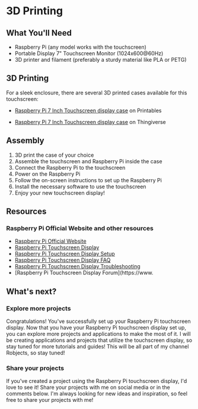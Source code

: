 # 3D Printing

## What You'll Need
- Raspberry Pi (any model works with the touchscreen)
- Portable Display 7" Touchscreen Monitor (1024x600@60Hz)
- 3D printer and filament (preferably a sturdy material like PLA or PETG)

## 3D Printing

For a sleek enclosure, there are several 3D printed cases available for this touchscreen:

- [Raspberry Pi 7 Inch Touchscreen display case](https://www.thingiverse.com/thing:3530421) on Printables

- [Raspberry Pi 7 Inch Touchscreen display case](https://www.thingiverse.com/thing:5191421) on Thingiverse

## Assembly

1. 3D print the case of your choice
2. Assemble the touchscreen and Raspberry Pi inside the case
3. Connect the Raspberry Pi to the touchscreen
4. Power on the Raspberry Pi
5. Follow the on-screen instructions to set up the Raspberry Pi
6. Install the necessary software to use the touchscreen
7. Enjoy your new touchscreen display!


## Resources

### Raspberry Pi Official Website and other resources
- [Raspberry Pi Official Website](https://www.raspberrypi.org/)
- [Raspberry Pi Touchscreen Display](https://www.raspberrypi.org/products/raspberry-pi-touch-display/)
- [Raspberry Pi Touchscreen Display Setup](https://www.raspberrypi.org/documentation/hardware/display/)
- [Raspberry Pi Touchscreen Display FAQ](https://www.raspberrypi.org/documentation/hardware/display/faq.md)
- [Raspberry Pi Touchscreen Display Troubleshooting](https://www.raspberrypi.org/documentation/hardware/display/troubleshooting.md)
- [Raspberry Pi Touchscreen Display Forum](https://www.

## What's next?

### Explore more projects

Congratulations! You've successfully set up your Raspberry Pi touchscreen display. Now that you have your Raspberry Pi touchscreen display set up, you can explore more projects and applications to make the most of it. I will be creating applications and projects that utilize the touchscreen display, so stay tuned for more tutorials and guides! This will be all part of my channel Robjects, so stay tuned!

### Share your projects

If you've created a project using the Raspberry Pi touchscreen display, I'd love to see it! Share your projects with me on social media or in the comments below. I'm always looking for new ideas and inspiration, so feel free to share your projects with me!


<!--- TODO: Add more resources and links to other projects and applications that use the Raspberry Pi touchscreen display. -->




<!--- TODO: Add more support and social media links. see below -->

<!--


### Subscribe to Robjects

If you enjoyed this tutorial and would like to see more projects and applications using the Raspberry Pi touchscreen display, consider subscribing to my YouTube channel Robjects. I create tutorials and guides on Raspberry Pi projects and applications, so you'll find plenty of content to keep you busy. Subscribe to my channel and turn on notifications so you don't miss out on any new videos! 

#### Follow me on social media
- Subscribe to my YouTube channel [Robjects](https://www.youtube.com/channel/UCv1bZP2yJz5w6fY5J1vJv5A) for more tutorials and guides on Raspberry Pi projects and applications.


#### Follow me on social media
- Follow me on social media for updates and behind-the-scenes content:
  - [Instagram](https://www.instagram.com/robjects/)
  - [Twitter](https://twitter.com/robjects)
  - [Facebook](https://www.facebook.com/robjects/)

#### Support me on Patreon
- If you enjoy my content and would like to support me, consider becoming a patron on Patreon:
  - [Robjects Patreon](https://www.patreon.com/robjects)
  - Your support helps me create more tutorials and guides for the community. Thank you for your support!
  - 
  
-->
